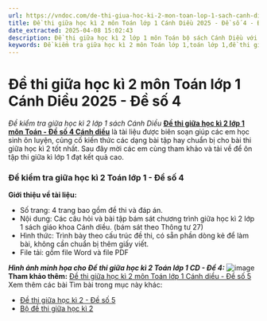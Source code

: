 ```yaml
---
url: https://vndoc.com/de-thi-giua-hoc-ki-2-mon-toan-lop-1-sach-canh-dieu-nam-hoc-2020-2021-de-so-4-227975
title: Đề thi giữa học kì 2 môn Toán lớp 1 Cánh Diều 2025 - Đề số 4 - Đề kiểm tra giữa học kì 2 lớp 1 sách Cánh Diều - VnDoc.com
date_extracted: 2025-04-08 15:02:43
description: Đề thi giữa học kì 2 lớp 1 môn Toán bộ sách Cánh Diều với các dạng bài tập hay, phong phú giúp các em học sinh ôn tập tốt nhất cho các bài thi giữa học kì 2 lớp 1. Sau đây mời các em cùng tham khảo, tải về.
keywords: Đề kiểm tra giữa học kì 2 môn Toán lớp 1,toán lớp 1,đề thi giữa kì 2 lớp 1,đề thi giữa học kì 2 môn toán lớp 1,đề kiểm tra giữa kì 2 lớp 1,đề thi giữa học kì 2 lớp 1 môn toán,đề kiểm tra toán lớp 1 giữa học kì 2,đề kiểm tra giữa kì 2 lớp 1 môn toán năm 2024,sách cánh diều
---
```


# Đề thi giữa học kì 2 môn Toán lớp 1 Cánh Diều 2025 - Đề số 4
 _Đề kiểm tra giữa học kì 2 lớp 1 sách Cánh Diều_
[**Đề thi giữa học kì 2 lớp 1 môn Toán - Đề số 4 Cánh diều**](<https://vndoc.com/de-thi-giua-hoc-ki-2-mon-toan-lop-1-sach-canh-dieu-nam-hoc-2020-2021-de-so-4-227975>) là tài liệu được biên soạn giúp các em học sinh ôn luyện, củng cố kiến thức các dạng bài tập hay chuẩn bị cho bài thi giữa học kì 2 tốt nhất. Sau đây mời các em cùng tham khảo và tải về để ôn tập thi giữa kì lớp 1 đạt kết quả cao.
### Đề kiểm tra giữa học kì 2 Toán lớp 1 - Đề số 4
**Giới thiệu về tài liệu:**
  * Số trang: 4 trang bao gồm đề thi và đáp án.
  * Nội dung: Các câu hỏi và bài tập bám sát chương trình giữa học kì 2 lớp 1 sách giáo khoa Cánh diều. \(bám sát theo Thông tư 27\)
  * Hình thức: Trình bày theo cấu trúc đề thi, có sẵn phần dòng kẻ để làm bài, không cần chuẩn bị thêm giấy viết.
  * File tải: gồm file Word và file PDF

 _**Hình ảnh minh họa cho Đề thi giữa học kì 2 Toán lớp 1 CD - Đề 4:**_
![image](https://i.vdoc.vn/data/image/2024/03/20/638465495905494339.png)
**Tham khảo thêm:** [Đề thi giữa học kì 2 môn Toán lớp 1 Cánh diều - Đề số 5](<https://vndoc.com/de-thi-giua-hoc-ki-2-mon-toan-lop-1-sach-canh-dieu-nam-hoc-2020-2021-de-so-5-227976>)
Xem thêm các bài Tìm bài trong mục này khác:
  * [Đề thi giữa học kì 2 - Đề số 5](</de-thi-giua-hoc-ki-2-mon-toan-lop-1-sach-canh-dieu-nam-hoc-2020-2021-de-so-5-227976>)
  * [Bộ đề thi giữa học kì 2](</bo-de-thi-giua-hoc-ki-2-mon-toan-lop-1-sach-canh-dieu-nam-hoc-2020-2021-227988>)

